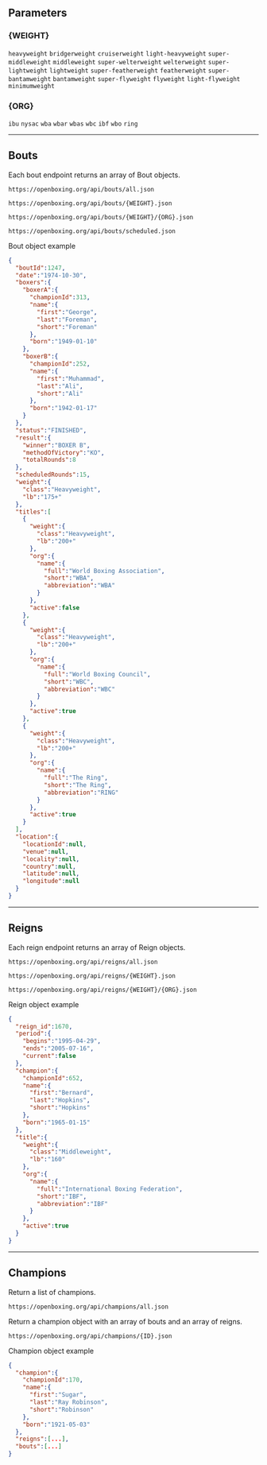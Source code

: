 ## Parameters

### {WEIGHT}

`heavyweight`
`bridgerweight`
`cruiserweight`
`light-heavyweight`
`super-middleweight`
`middleweight`
`super-welterweight`
`welterweight`
`super-lightweight`
`lightweight`
`super-featherweight`
`featherweight`
`super-bantamweight`
`bantamweight`
`super-flyweight`
`flyweight`
`light-flyweight`
`minimumweight`

### {ORG}

`ibu`
`nysac`
`wba`
`wbar`
`wbas`
`wbc`
`ibf`
`wbo`
`ring`

---

## Bouts

Each bout endpoint returns an array of Bout objects.

`https://openboxing.org/api/bouts/all.json`

`https://openboxing.org/api/bouts/{WEIGHT}.json`

`https://openboxing.org/api/bouts/{WEIGHT}/{ORG}.json`

`https://openboxing.org/api/bouts/scheduled.json`

Bout object example

```json
{
  "boutId":1247,
  "date":"1974-10-30",
  "boxers":{
    "boxerA":{
      "championId":313,
      "name":{
        "first":"George",
        "last":"Foreman",
        "short":"Foreman"
      },
      "born":"1949-01-10"
    },
    "boxerB":{
      "championId":252,
      "name":{
        "first":"Muhammad",
        "last":"Ali",
        "short":"Ali"
      },
      "born":"1942-01-17"
    }
  },
  "status":"FINISHED",
  "result":{
    "winner":"BOXER B",
    "methodOfVictory":"KO",
    "totalRounds":8
  },
  "scheduledRounds":15,
  "weight":{
    "class":"Heavyweight",
    "lb":"175+"
  },
  "titles":[
    {
      "weight":{
        "class":"Heavyweight",
        "lb":"200+"
      },
      "org":{
        "name":{
          "full":"World Boxing Association",
          "short":"WBA",
          "abbreviation":"WBA"
        }
      },
      "active":false
    },
    {
      "weight":{
        "class":"Heavyweight",
        "lb":"200+"
      },
      "org":{
        "name":{
          "full":"World Boxing Council",
          "short":"WBC",
          "abbreviation":"WBC"
        }
      },
      "active":true
    },
    {
      "weight":{
        "class":"Heavyweight",
        "lb":"200+"
      },
      "org":{
        "name":{
          "full":"The Ring",
          "short":"The Ring",
          "abbreviation":"RING"
        }
      },
      "active":true
    }
  ],
  "location":{
    "locationId":null,
    "venue":null,
    "locality":null,
    "country":null,
    "latitude":null,
    "longitude":null
  }
}
```

---

## Reigns

Each reign endpoint returns an array of Reign objects.

`https://openboxing.org/api/reigns/all.json`

`https://openboxing.org/api/reigns/{WEIGHT}.json`

`https://openboxing.org/api/reigns/{WEIGHT}/{ORG}.json`

Reign object example

```json
{
  "reign_id":1670,
  "period":{
    "begins":"1995-04-29",
    "ends":"2005-07-16",
    "current":false
  },
  "champion":{
    "championId":652,
    "name":{
      "first":"Bernard",
      "last":"Hopkins",
      "short":"Hopkins"
    },
    "born":"1965-01-15"
  },
  "title":{
    "weight":{
      "class":"Middleweight",
      "lb":"160"
    },
    "org":{
      "name":{
        "full":"International Boxing Federation",
        "short":"IBF",
        "abbreviation":"IBF"
      }
    },
    "active":true
  }
}
```

---

## Champions

Return a list of champions.

`https://openboxing.org/api/champions/all.json`

Return a champion object with an array of bouts and an array of reigns.

`https://openboxing.org/api/champions/{ID}.json`

Champion object example

```json
{
  "champion":{
    "championId":170,
    "name":{
      "first":"Sugar",
      "last":"Ray Robinson",
      "short":"Robinson"
    },
    "born":"1921-05-03"
  },
  "reigns":[...],
  "bouts":[...]
}
```
